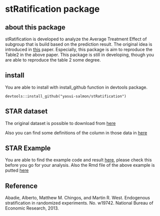 # stRatification package

## about this package

stRatification is developed to analyze the Average Treatment Effect of subgroup that is build based on the prediction result.
The original idea is introduced in [this](http://www.nber.org/papers/w19742) paper.
Especially, this package is aim to reproduce the Table2 in the above paper.
This package is still in developing, though you are able to reproduce the table 2 some degree.

## install

You are able to install with install_github function in devtools package.
```
devtools::install_github("yasui-salmon/stRatification")
```

## STAR dataset

The original dataset is possible to download from [here](https://ideas.repec.org/p/boc/bocins/webstar.html)

Also you can find some definitions of the column in those data in [here](http://wise.xmu.edu.cn/course/gecon/star_Description.pdf)


## STAR Example
You are able to find the example code and result [here](https://github.com/yasui-salmon/stRatification/blob/master/STAR_example/STAR_EXAMPLE.md), please check this before you go for your analysis.
Also the Rmd file of the above example is putted [here](https://github.com/yasui-salmon/stRatification/blob/master/STAR_example/STAR_EXAMPLE.Rmd)


## Reference

Abadie, Alberto, Matthew M. Chingos, and Martin R. West. Endogenous stratification in randomized experiments.
No. w19742. National Bureau of Economic Research, 2013.